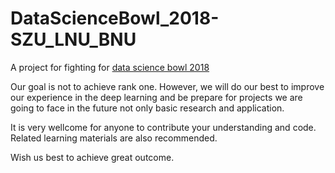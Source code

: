 # DataScienceBowl_2018-SZU_LNU_BNU
A project for fighting for [data science bowl 2018](https://www.kaggle.com/c/data-science-bowl-2018)

Our goal is not to achieve rank one. However, we will do our best to improve our experience in the deep learning and be prepare for projects we are going to face in the future not only basic research and application. 


It is very wellcome for anyone to contribute your understanding and code. Related learning materials are also recommended. 



Wish us best to achieve great outcome. 

